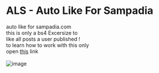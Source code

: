 # ALS - Auto Like For Sampadia
auto like for sampadia.com<br>
this is only a bs4 Excersize to<br>
like all posts a user published !<br>
to learn how to work with this only <br>
open <a href="https://sampadia.com/forum/threads/115778/">this</a> link
<br><br>
![image](https://github.com/hmiddot/ALS/assets/122253551/65e83c9b-e4b8-4602-bb58-15256df96d80)
